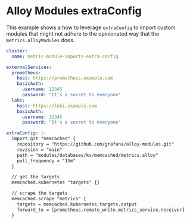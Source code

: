 # Alloy Modules extraConfig

This example shows a how to leverage `extraConfig` to import custom modules that might not adhere to the opinionated way that the `metrics.alloyModules` does.

```yaml
cluster:
  name: metric-module-imports-extra-config

externalServices:
  prometheus:
    host: https://prometheus.example.com
    basicAuth:
      username: 12345
      password: "It's a secret to everyone"
  loki:
    host: https://loki.example.com
    basicAuth:
      username: 12345
      password: "It's a secret to everyone"

extraConfig: |-
  import.git "memcached" {
    repository = "https://github.com/grafana/alloy-modules.git"
    revision = "main"
    path = "modules/databases/kv/memcached/metrics.alloy"
    pull_frequency = "15m"
  }

  // get the targets
  memcached.kubernetes "targets" {}

  // scrape the targets
  memcached.scrape "metrics" {
    targets = memcached.kubernetes.targets.output
    forward_to = [prometheus.remote_write.metrics_service.receiver]
  }
```
